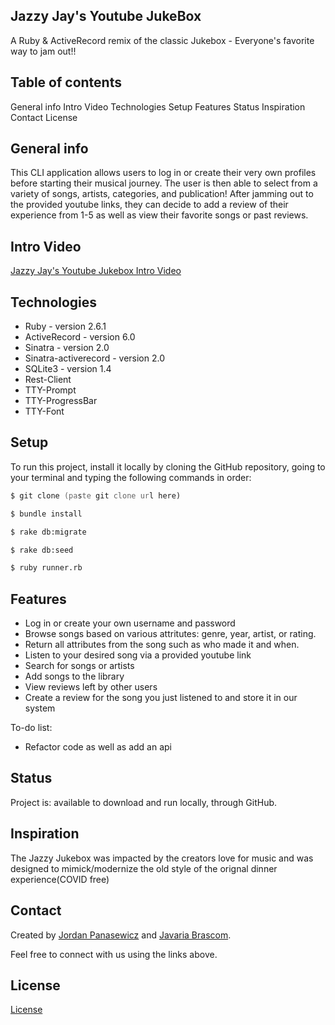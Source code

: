 ## Jazzy Jay's Youtube JukeBox
A Ruby & ActiveRecord remix of the classic Jukebox - Everyone's favorite way to jam out!!

## Table of contents
General info
Intro Video
Technologies
Setup
Features
Status
Inspiration
Contact
License

## General info
This CLI application allows users to log in or create their very own profiles before starting their musical journey. The user is then able to select from a variety of songs, artists, categories, and publication! After jamming out to the provided youtube links, they can decide to add a review of their experience from 1-5 as well as view their favorite songs or past reviews.

## Intro Video
[Jazzy Jay's Youtube Jukebox Intro Video](https://youtu.be/XYX37R1wbqg)

## Technologies
* Ruby - version 2.6.1
* ActiveRecord - version 6.0
* Sinatra - version 2.0
* Sinatra-activerecord - version 2.0
* SQLite3 - version 1.4
* Rest-Client
* TTY-Prompt
* TTY-ProgressBar
* TTY-Font

## Setup
To run this project, install it locally by cloning the GitHub repository, going to your terminal and typing the following commands in order:
```zsh
$ git clone (paste git clone url here)
```
```zsh
$ bundle install
```
```zsh
$ rake db:migrate
```
```zsh
$ rake db:seed
```
```zsh
$ ruby runner.rb
```

<!-- ## Code Examples
```ruby
    def select_song_by_year
        @songselection = @prompt.select(
            "Select a song:", 
            @year_song_list,
            "Back" )
        if @songselection == "Back"
            sort_by_year
        end
        @song_choice = @songs.find {|song| @songselection == song[:title]}
        separate
        puts @song_choice[:artist], @song_choice[:title], @song_choice[:year], @song_choice[:genre], @song_choice[:link]
        separate
        sleep(2)
        leave_review
    end

    def leave_review
        review_push = @prompt.select("Would you like to leave a review for that song?", %w(Yes No))
        if review_push == "Yes"
            songrating = @prompt.select("Pick a rating - 5 is the best, 1 is the worst:", %w(1 2 3 4 5))
            content = @prompt.ask("What did you think?!")
            Review.create(user: @user, song: @song_choice, rating: songrating, content: content)
            ask_another_song
        elsif review_push == "No"
            ask_another_song
        end
    end
 ````` -->


## Features
* Log in or create your own username and password
* Browse songs based on various attritutes: genre, year, artist, or rating. 
* Return all attributes from the song such as who made it and when.
* Listen to your desired song via a provided youtube link
* Search for songs or artists
* Add songs to the library
* View reviews left by other users
* Create a review for the song you just listened to and store it in our system



To-do list:
* Refactor code as well as add an api

## Status
Project is: available to download and run locally, through GitHub.

## Inspiration
The Jazzy Jukebox was impacted by the creators love for music and was designed to mimick/modernize the old style of the orignal dinner experience(COVID free)

## Contact
Created by [Jordan Panasewicz](https://www.linkedin.com/in/jordan-panasewicz-77a93158/) and [Javaria Brascom](https://www.linkedin.com/in/javaria-brascom-0510991bb/).

Feel free to connect with us using the links above.

## License
[License](https://github.com/JorPan/JazzyJukebox/blob/master/license.txt) 